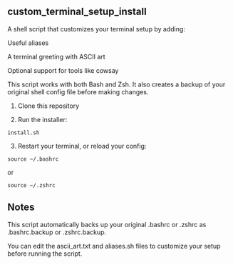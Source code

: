 ## custom_terminal_setup_install
A shell script that customizes your terminal setup by adding:

Useful aliases

A terminal greeting with ASCII art

Optional support for tools like cowsay

This script works with both Bash and Zsh. It also creates a backup of your original shell config file before making changes.

1. Clone this repository

2. Run the installer:
   
```install.sh```

3. Restart your terminal, or reload your config:

```source ~/.bashrc```

or

```source ~/.zshrc```


## Notes
This script automatically backs up your original .bashrc or .zshrc as .bashrc.backup or .zshrc.backup.

You can edit the ascii_art.txt and aliases.sh files to customize your setup before running the script.

